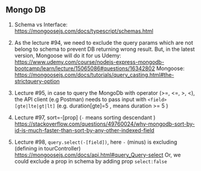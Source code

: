## Mongo DB

1. Schema vs Interface:
   https://mongoosejs.com/docs/typescript/schemas.html

2. As the lecture #94, we need to exclude the query params which are not belong to schema to prevent DB returning wrong result. But, in the latest version, Mongoose will do it for us
   Udemy: https://www.udemy.com/course/nodejs-express-mongodb-bootcamp/learn/lecture/15065086#questions/16342802
   Mongoose: https://mongoosejs.com/docs/tutorials/query_casting.html#the-strictquery-option

3. Lecture #95, in case to query the MongoDb with operator (>=, <=, >, <), the API client (e.g Postman) needs to pass input with `<field>[gte|lte|gt|lt]` (e.g. duration[gte]=5 , means duration >= 5 )

4. Lecture #97, sort=-[prop] (`-` means sorting descendant )
   https://stackoverflow.com/questions/49760024/why-mongodb-sort-by-id-is-much-faster-than-sort-by-any-other-indexed-field

5. Lecture #98, `query.select(-[field])`, here `-` (minus) is excluding (defining in tourController)
   https://mongoosejs.com/docs/api.html#query_Query-select
   Or, we could exclude a prop in schema by adding prop `select:false`
